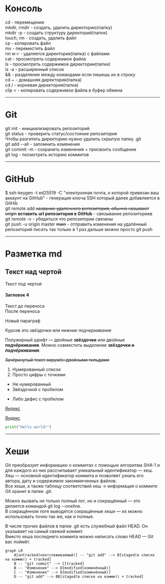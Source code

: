 # Консоль

cd - перемещение  
mkdir, rmdir - создать, удалить директорию(папку)  
mkdir -p - создать структуру директорий(папок)  
touch, rm - создать, удалить файл  
cp - копировать файл  
mv - переместить файл  
rm w-r - удаляется директория(папка) с файлами  
cat - просмотреть содержимое файла  
ls - просмотреть содержимое директории(папки)  
ls -a - расширенный список  
&& - разделение между командами если пишешь их в строку  
cd ~ - домашняя директория(папка)  
cd / - корневая директория(папка)  
clip < - копировать содержимое файла в буфер обмена  

---

# Git  

git init - инициализировать репозиторий  
git status - проверить статус/состояние репозитория  
Чтобы разгитить директорию нужно удалить скрытую папку .git  
git add --all - запомнить изменения  
git commit -m - сохранить изменения + присвоить сообщение  
git log - посмотреть историю коммитов  

---

# GitHub  

$ ssh-keygen -t ed25519 -C "электронная почта, к которой привязан ваш аккаунт на GitHub" - генерация ключа SSH который далее добавляется в GitHib  
git remote add ~~название удаленного репозитория, обычно называют origin~~ __вставить url репозитория в GitHub__ - связывание репозиториев  
git remote -v - убедиться что репозитории связаны  
git push -u origin master ~~main~~ - отправить изменения на удалённый репозиторий писать так только в 1 раз дальше можно просто git push  

---

# Разметка md  

Текст над чертой
---
Текст под чертой
#### Загловок 4
Текст до переноса  
После переноса  

Новый параграф

Курсив это *звёздочки* или _нижние подчеркивания_

Полужирный шрифт — двойные **звёздочки** или двойные __подчёркивания__.
Можно совместить выделение **звёздочки и _подчёркивания_**.

~~Зачёркнутый текст окружён двойными тильдами~~

1. Нумерованный список
2. Просто цифры с точками
* Не нумерованный
* Звёздочкой с пробелом
- Либо дефис с пробелом

[Яндекс](https://www.yandex.ru)

[Яндекс](https://www.yandex.ru "Я Yandex!")

``` python
print("Hello world!")
```  

---  

# Хеши  

Git преобразует информацию о коммитах с помощью алгоритма SHA-1 и для каждого из них рассчитывает уникальный идентификатор — хеш.  
Хеш — основной идентификатор коммита и позволяет узнать его автора, дату и содержимое закоммиченных файлов.  
Все хеши, а также таблицу соответствий хеш → информация о коммите Git хранит в папке .git.  

Можно вызвать не только полный лог, но и сокращённый — это делается командой git log --oneline.  
В сокращённом логе выводятся сокращённые хеши — их можно использовать точно так же, как и полные.  

В числе прочих файлов в папке .git есть служебный файл HEAD. Он указывает на самый свежий коммит.  
Вместо хеша последнего коммита можно написать слово HEAD — Git вас поймёт.  



```mermaid
graph LR
	A[untracked(неотслеживаемый)] -- "git add" --> B[staged(в списке на коммит) + tracked]
	B -- "git commit" --> C[tracked]
	B -- "Изменения" --> D[modified(изменённый)]
	C -- "Изменения" --> D[modified(изменённый)]
	D -- "git add" --> BB[staged(в списке на коммит) + tracked]
```
